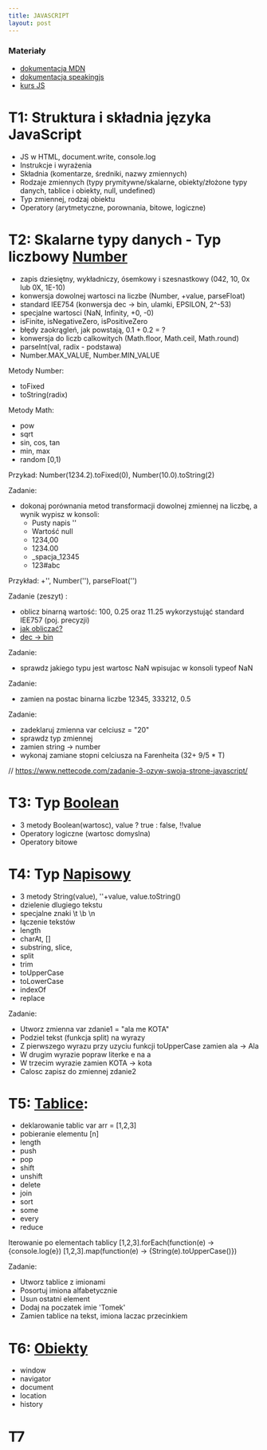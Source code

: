 ```yaml
---
title: JAVASCRIPT
layout: post
---
```



### Materiały
 - [dokumentacja MDN](https://developer.mozilla.org/en-US/docs/Web/JavaScript/Reference)
 - [dokumentacja speakingjs](http://speakingjs.com/es5/index.html)
 - [kurs JS](http://shebang.pl/kursy/wszystko-jasne/)


# T1: Struktura i składnia języka JavaScript
 - JS w HTML, document.write, console.log
 - Instrukcje i wyrażenia
 - Składnia (komentarze, średniki, nazwy zmiennych)
 - Rodzaje zmiennych (typy prymitywne/skalarne, obiekty/złożone typy danych, tablice i obiekty, null, undefined)
 - Typ zmiennej, rodzaj obiektu
 - Operatory (arytmetyczne, porownania, bitowe, logiczne)

<script src="https://gist.github.com/adriannowak/850fcfd940686ba1fdab741756a45881.js"></script>

# T2: Skalarne typy danych - Typ liczbowy [Number](http://speakingjs.com/es5/ch11.html)
 - zapis dziesiętny, wykładniczy, ósemkowy i szesnastkowy (042, 10, 0x lub 0X, 1E-10)
 - konwersja dowolnej wartosci na liczbe (Number, +value, parseFloat)
 - standard IEE754 (konwersja dec -> bin, ulamki, EPSILON, 2^-53)
 - specjalne wartosci (NaN, Infinity, +0, -0)
 - isFinite, isNegativeZero, isPositiveZero
 - błędy zaokrągleń, jak powstają, 0.1 + 0.2 = ?
 - konwersja do liczb calkowitych (Math.floor, Math.ceil, Math.round)
 - parseInt(val, radix - podstawa)
 - Number.MAX_VALUE, Number.MIN_VALUE
 
 
 Metody Number:
  - toFixed
  - toString(radix)
  
 Metody Math:
  - pow
  - sqrt
  - sin, cos, tan
  - min, max
  - random [0,1)
  
  Przykad: Number(1234.2).toFixed(0), Number(10.0).toString(2)
  
Zadanie:
 - dokonaj porównania metod transformacji dowolnej zmiennej na liczbę, a wynik wypisz w konsoli:
   - Pusty napis ''
   - Wartość null
   - 1234,00
   - 1234.00
   - _spacja_12345
   - 123#abc

Przykład: +'', Number(''), parseFloat('')

Zadanie (zeszyt) :
   - oblicz binarną wartość: 100, 0.25 oraz 11.25 wykorzystująć standard IEE757 (poj. precyzji)
   - [jak obliczać?](https://www.matematyka.pl/181848.htm#p5162809)
   - [dec -> bin](http://www-users.mat.umk.pl/~zssz/nsi2009/konw.pdf)

Zadanie:
 - sprawdz jakiego typu jest wartosc NaN wpisujac w konsoli
   typeof NaN

Zadanie:
 - zamien na postac binarna liczbe 12345, 333212, 0.5

Zadanie:
 - zadeklaruj zmienna var celciusz = "20"
 - sprawdz typ zmiennej
 - zamien string -> number
 - wykonaj zamiane stopni celciusza na Farenheita (32+ 9/5 * T)

<script src="https://gist.github.com/adriannowak/7f386ef83e1a569421382f691d33776a.js"></script>
// https://www.nettecode.com/zadanie-3-ozyw-swoja-strone-javascript/
 
# T3: Typ [Boolean](http://speakingjs.com/es5/ch10.html)
 - 3 metody Boolean(wartosc), value ? true : false, !!value
 - Operatory logiczne (wartosc domyslna)
 - Operatory bitowe
 

# T4: Typ [Napisowy](http://speakingjs.com/es5/ch12.html)
  - 3 metody String(value), ''+value, value.toString()
  - dzielenie dlugiego tekstu
  - specjalne znaki \t \b \n
  - łączenie tekstów
  - length
  - charAt, []
  - substring, slice,
  - split
  - trim
  - toUpperCase
  - toLowerCase
  - indexOf
  - replace

Zadanie:
 - Utworz zmienna var zdanie1 = "ala me KOTA"
 - Podziel tekst (funkcja split) na wyrazy
 - Z pierwszego wyrazu przy uzyciu funkcji toUpperCase zamien ala -> Ala
 - W drugim wyrazie popraw literke e na a
 - W trzecim wyrazie zamien KOTA -> kota
 - Calosc zapisz do zmiennej zdanie2
 

# T5: [Tablice](http://speakingjs.com/es5/ch18.html):
 - deklarowanie tablic var arr = [1,2,3]
 - pobieranie elementu [n]
 - length
 - push
 - pop
 - shift
 - unshift
 - delete
 - join
 - sort
 - some
 - every
 - reduce
 
 Iterowanie po elementach tablicy
 [1,2,3].forEach(function(e) -> {console.log(e})
 [1,2,3].map(function(e) -> {String(e).toUpperCase()})

 
 
 Zadanie:
  - Utworz tablice z imionami
  - Posortuj imiona alfabetycznie
  - Usun ostatni element
  - Dodaj na poczatek imie 'Tomek'
  - Zamien tablice na tekst, imiona laczac przecinkiem
  
 
 
 
# T6: [Obiekty](http://speakingjs.com/es5/ch08.html#object_values)
 - window
 - navigator
 - document
 - location
 - history


# T7 